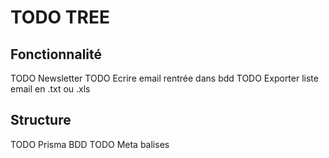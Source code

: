 # TODO TREE

## Fonctionnalité
TODO Newsletter
    TODO Ecrire email rentrée dans bdd
    TODO Exporter liste email en .txt ou .xls

## Structure
TODO Prisma BDD
TODO Meta balises
